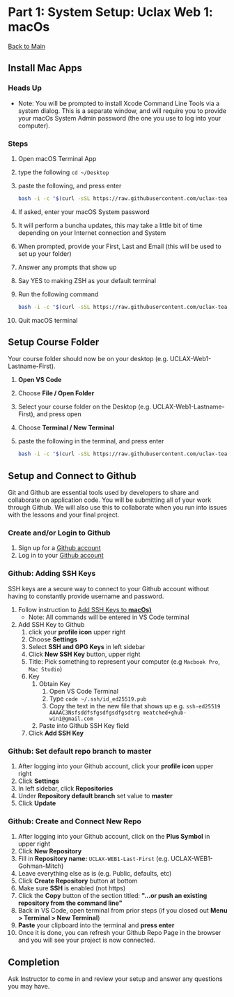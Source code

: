 # Part 1: System Setup: Uclax Web 1: macOs

[Back to Main](../../../../readme.md)

## Install Mac Apps

### Heads Up

-   Note: You will be prompted to install Xcode Command Line Tools via a system dialog. This is a separate window, and will require you to provide your macOs System Admin password (the one you use to log into your computer).

### Steps

1. Open macOS Terminal App
2. type the following `cd ~/Desktop`
3. paste the following, and press enter

    ```bash
    bash -i -c "$(curl -sSL https://raw.githubusercontent.com/uclax-teach/uclax-web1-gohman-mitch-2025/refs/heads/master/_course_support/scripts/macOs/1.macOs-mac-apps-part1.sh)"
    ```

4. If asked, enter your macOS System password
5. It will perform a buncha updates, this may take a little bit of time depending on your Internet connection and System
6. When prompted, provide your First, Last and Email (this will be used to set up your folder)
7. Answer any prompts that show up
8. Say YES to making ZSH as your default terminal
9. Run the following command

    ```bash
    bash -i -c "$(curl -sSL https://raw.githubusercontent.com/uclax-teach/uclax-web1-gohman-mitch-2025/refs/heads/master/_course_support/scripts/macOs/2.macOs-mac-apps-part2.sh)"
    ```

10. Quit macOS terminal

## Setup Course Folder

Your course folder should now be on your desktop (e.g. UCLAX-Web1-Lastname-First).

1. **Open VS Code**
2. Choose **File / Open Folder**
3. Select your course folder on the Desktop (e.g. UCLAX-Web1-Lastname-First), and press open
4. Choose **Terminal / New Terminal**
5. paste the following in the terminal, and press enter

    ```bash
    bash -i -c "$(curl -sSL https://raw.githubusercontent.com/uclax-teach/uclax-web1-gohman-mitch-2025/refs/heads/master/_course_support/scripts/macOs/3.macOs-zsh-course-folder.sh)"
    ```

## Setup and Connect to Github

Git and Github are essential tools used by developers to share and collaborate on application code. You will be submitting all of your work through Github. We will also use this to collaborate when you run into issues with the lessons and your final project.

### Create and/or Login to Github

1. Sign up for a [Github account](https://github.com/join)
2. Log in to your [Github account](https://github.com/login)

### Github: Adding SSH Keys

SSH keys are a secure way to connect to your Github account without having to constantly provide username and password.

1. Follow instruction to [Add SSH Keys to **macOs)**](https://docs.github.com/en/authentication/connecting-to-github-with-ssh/generating-a-new-ssh-key-and-adding-it-to-the-ssh-agent?platform=mac)
    - Note: All commands will be entered in VS Code terminal
2. Add SSH Key to Github
    1. click your **profile icon** upper right
    2. Choose **Settings**
    3. Select **SSH and GPG Keys** in left sidebar
    4. Click **New SSH Key** button, upper right
    5. Title: Pick something to represent your computer (e.g `Macbook Pro`, `Mac Studio`)
    6. Key
        1. Obtain Key
            1. Open VS Code Terminal
            2. Type `code ~/.ssh/id_ed25519.pub`
            3. Copy the text in the new file that shows up e.g. `ssh-ed25519 AAAAC3Nsfsddfsfgsdfgsdfgsdtrg meatched+ghub-win1@gmail.com`
        2. Paste into Github SSH Key field
    7. Click **Add SSH Key**

### Github: Set default repo branch to master

1. After logging into your Github account, click your **profile icon** upper right
2. Click **Settings**
3. In left sidebar, click **Repositories**
4. Under **Repository default branch** set value to **master**
5. Click **Update**

### Github: Create and Connect New Repo

1. After logging into your Github account, click on the **Plus Symbol** in upper right
2. Click **New Repository**
3. Fill in **Repository name:** `UCLAX-WEB1-Last-First` (e.g. UCLAX-WEB1-Gohman-Mitch)
4. Leave everything else as is (e.g. Public, defaults, etc)
5. Click **Create Repository** button at bottom
6. Make sure **SSH** is enabled (not https)
7. Click the **Copy** button of the section titled: **"…or push an existing repository from the command line"**
8. Back in VS Code, open terminal from prior steps (if you closed out **Menu > Terminal > New Terminal**)
9. **Paste** your clipboard into the terminal and **press enter**
10. Once it is done, you can refresh your Github Repo Page in the browser and you will see your project is now connected.

## Completion

Ask Instructor to come in and review your setup and answer any questions you may have.
